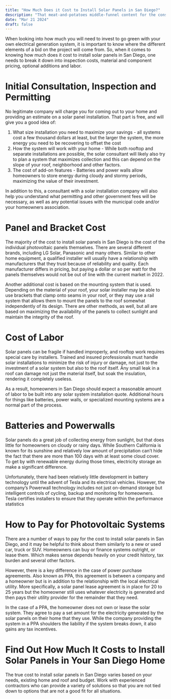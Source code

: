 ```yaml
---
title: "How Much Does it Cost to Install Solar Panels in San Diego?"
description: "That meat-and-potatoes middle-funnel content for the consideration phase."
date: "Mar 21 2024"
draft: false
---
```

When looking into how much you will need to invest to go green with your own electrical generation system, it is important to know where the different elements of a bid on the project will come from. So, when it comes to knowing how much does it cost to install solar panels in San Diego, one needs to break it down into inspection costs, material and component pricing, optional additions and labor.

# Initial Consultation, Inspection and Permitting
No legitimate company will charge you for coming out to your home and providing an estimate on a solar panel installation. That part is free, and will give you a good idea of:

1)	What size installation you need to maximize your savings - all systems cost a few thousand dollars at least, but the larger the system, the more energy you need to be recovering to offset the cost
2)	How the system will work with your home - While both rooftop and separate installations are possible, the solar consultant will likely also try to plan a system that maximizes collection and this can depend on the slope of your roof, neighborhood and other factors.
3)	The cost of add-on features - Batteries and power walls allow homeowners to store energy during cloudy and stormy periods, maximizing the value of their investment.

In addition to this, a consultant with a solar installation company will also help you understand what permitting and other government fees will be necessary, as well as any potential issues with the municipal code and/or your homeowners association.

# Panel and Bracket Cost
The majority of the cost to install solar panels in San Diego is the cost of the individual photovoltaic panels themselves. There are several different brands, including LG Solar, Panasonic and many others. Similar to other home equipment, a qualified installer will usually have a relationship with manufacturers that they trust because of reliability and quality. Each manufacturer differs in pricing, but paying a dollar or so per watt for the panels themselves would not be out of line with the current market in 2022.

Another additional cost is based on the mounting system that is used. Depending on the material of your roof, your solar installer may be able to use brackets that clamp onto seams in your roof, or they may use a rail system that allows them to mount the panels to the roof somewhat independently of its design. There are other methods, as well, but all are based on maximizing the availability of the panels to collect sunlight and maintain the integrity of the roof.

# Cost of Labor
Solar panels can be fragile if handled improperly, and rooftop work requires special care by installers. Trained and insured professionals must handle solar installations to minimize the risk of injury or damage, not just to the investment of a solar system but also to the roof itself. Any small leak in a roof can damage not just the material itself, but soak the insulation, rendering it completely useless.

As a result, homeowners in San Diego should expect a reasonable amount of labor to be built into any solar system installation quote. Additional hours for things like batteries, power walls, or specialized mounting systems are a normal part of the process.

# Batteries and Powerwalls
Solar panels do a great job of collecting energy from sunlight, but that does little for homeowners on cloudy or rainy days. While Southern California is known for its sunshine and relatively low amount of precipitation can’t hide the fact that there are more than 100 days with at least some cloud cover. To get by with renewable energy during those times, electricity storage an make a significant difference.

Unfortunately, there had been relatively little development in battery technology until the advent of Tesla and its electrical vehicles. However, the company’s Powerwall technology includes not just on-demand storage but intelligent controls of cycling, backup and monitoring for homeowners. Tesla certifies installers to ensure that they operate within the performance statistics

# How to Pay for Photovoltaic Systems
There are a number of ways to pay for the cost to install solar panels in San Diego, and it may be helpful to think about them similarly to a new or used car, truck or SUV. Homeowners can buy or finance systems outright, or lease them. Which makes sense depends heavily on your credit history, tax burden and several other factors.

However, there is a key difference in the case of power purchase agreements. Also known as PPA, this agreement is between a company and a homeowner but is in addition to the relationship with the local electrical utility. More specifically, a solar panel lease agreement is in place for 20 to 25 years but the homeowner still uses whatever electricity is generated and then pays their utility provider for the remainder that they need.

In the case of a PPA, the homeowner does not own or lease the solar system. They agree to pay a set amount for the electricity generated by the solar panels on their home that they use. While the company providing the system in a PPA shoulders the liability if the system breaks down, it also gains any tax incentives.

# Find Out How Much It Costs to Install Solar Panels in Your San Diego Home
The true cost to install solar panels in San Diego varies based on your needs, existing home and roof and budget. Work with experienced contractors who can provide a variety of solutions so that you are not tied down to options that are not a good fit for all situations.
